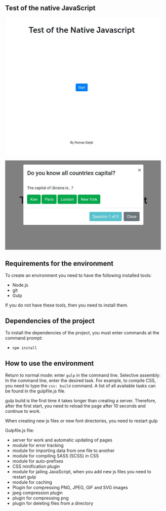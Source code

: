 ## Test of the native JavaScript

![alt text](sreen1.jpeg)

![alt text](sreen2.jpeg)
 
## Requirements for the environment
To create an environment you need to have the following installed tools:
- Node.js
- git
- Gulp

If you do not have these tools, then you need to install them.

## Dependencies of the project
To install the dependencies of the project, you must enter commands at the command prompt:
- `npm install`

## How to use the environment
Return to normal mode: enter `gulp` in the command line.
Selective assembly: In the command line, enter the desired task. For example, to compile CSS, you need to type the `css: build` command. A list of all available tasks can be found in the gulpfile.js file.

gulp build is the first time it takes longer than creating a server. Therefore, after the first start, you need to reload the page after 10 seconds and continue to work.

When creating new js files or new font directories, you need to restart gulp

Gulpfile.js file:
- server for work and automatic updating of pages
- module for error tracking
- module for importing data from one file to another
- module for compiling SASS (SCSS) in CSS
- module for auto-prefixes
- CSS minification plugin
- module for jailing JavaScript, when you add new js files you need to restart gulp
- module for caching
- Plugin for compressing PNG, JPEG, GIF and SVG images
- jpeg compression plugin
- plugin for compressing png
- plugin for deleting files from a directory